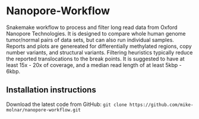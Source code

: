 # Nanopore-Workflow
Snakemake workflow to process and filter long read data from Oxford Nanopore Technologies.  It is designed to compare whole human genome tumor/normal pairs of data sets, but can also run individual samples.  Reports and plots are genereated for differentially methylated regions, copy number variants, and structural variants.  Filtering heuristics typically reduce the reported translocations to the break points. It is suggested to have at least 15x - 20x of coverage, and a median read length of at least 5kbp - 6kbp.

## Installation instructions
Download the latest code from GitHub:
`git clone https://github.com/mike-molnar/nanopore-workflow.git`

